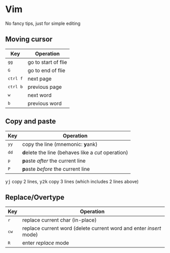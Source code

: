 # Vim

No fancy tips, just for simple editing

## Moving cursor

| Key                      | Operation           |
| ------------------------ | ------------------- |
| <kbd>g</kbd><kbd>g</kbd> | go to start of flie |
| <kbd>G</kbd>             | go to end of flie   |
| <kbd>ctrl f</kbd>        | next page           |
| <kbd>ctrl b</kbd>        | previous page       |
| <kbd>w</kbd>             | next word           |
| <kbd>b</kbd>             | previous word       |

## Copy and paste

| Key                      | Operation                                            |
| ------------------------ | ---------------------------------------------------- |
| <kbd>y</kbd><kbd>y</kbd> | copy the line (mnemonic: **y**ank)                   |
| <kbd>d</kbd><kbd>d</kbd> | **d**elete the line (behaves like a *cut* operation) |
| <kbd>p</kbd>             | **p**aste *after* the current line                   |
| <kbd>P</kbd>             | **p**aste *before* the current line                  |

<kbd>yj</kbd> copy 2 lines, <kbd>y2k</kbd> copy 3 lines (which includes 2 lines above)

## Replace/Overtype

| Key           | Operation                                                          |
| ------------- | ------------------------------------------------------------------ |
| <kbd>r</kbd>  | replace current char (in-place)                                    |
| <kbd>cw</kbd> | replace current word (delete current word and enter *insert* mode) |
| <kbd>R</kbd>  | enter *replace* mode                                               |
